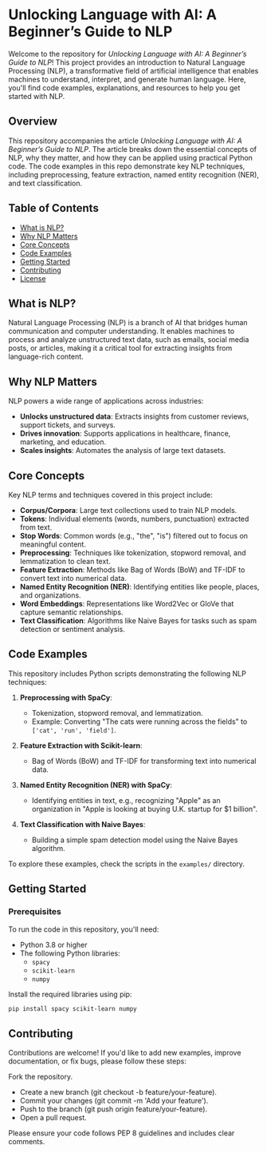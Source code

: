 # Unlocking Language with AI: A Beginner’s Guide to NLP

Welcome to the repository for *Unlocking Language with AI: A Beginner’s Guide to NLP*! This project provides an introduction to Natural Language Processing (NLP), a transformative field of artificial intelligence that enables machines to understand, interpret, and generate human language. Here, you'll find code examples, explanations, and resources to help you get started with NLP.

## Overview

This repository accompanies the article *Unlocking Language with AI: A Beginner’s Guide to NLP*. The article breaks down the essential concepts of NLP, why they matter, and how they can be applied using practical Python code. The code examples in this repo demonstrate key NLP techniques, including preprocessing, feature extraction, named entity recognition (NER), and text classification.

## Table of Contents

- [What is NLP?](#what-is-nlp)
- [Why NLP Matters](#why-nlp-matters)
- [Core Concepts](#core-concepts)
- [Code Examples](#code-examples)
- [Getting Started](#getting-started)
- [Contributing](#contributing)
- [License](#license)

## What is NLP?

Natural Language Processing (NLP) is a branch of AI that bridges human communication and computer understanding. It enables machines to process and analyze unstructured text data, such as emails, social media posts, or articles, making it a critical tool for extracting insights from language-rich content.

## Why NLP Matters

NLP powers a wide range of applications across industries:
- **Unlocks unstructured data**: Extracts insights from customer reviews, support tickets, and surveys.
- **Drives innovation**: Supports applications in healthcare, finance, marketing, and education.
- **Scales insights**: Automates the analysis of large text datasets.

## Core Concepts

Key NLP terms and techniques covered in this project include:
- **Corpus/Corpora**: Large text collections used to train NLP models.
- **Tokens**: Individual elements (words, numbers, punctuation) extracted from text.
- **Stop Words**: Common words (e.g., "the", "is") filtered out to focus on meaningful content.
- **Preprocessing**: Techniques like tokenization, stopword removal, and lemmatization to clean text.
- **Feature Extraction**: Methods like Bag of Words (BoW) and TF-IDF to convert text into numerical data.
- **Named Entity Recognition (NER)**: Identifying entities like people, places, and organizations.
- **Word Embeddings**: Representations like Word2Vec or GloVe that capture semantic relationships.
- **Text Classification**: Algorithms like Naive Bayes for tasks such as spam detection or sentiment analysis.

## Code Examples

This repository includes Python scripts demonstrating the following NLP techniques:

1. **Preprocessing with SpaCy**:
   - Tokenization, stopword removal, and lemmatization.
   - Example: Converting "The cats were running across the fields" to `['cat', 'run', 'field']`.

2. **Feature Extraction with Scikit-learn**:
   - Bag of Words (BoW) and TF-IDF for transforming text into numerical data.

3. **Named Entity Recognition (NER) with SpaCy**:
   - Identifying entities in text, e.g., recognizing "Apple" as an organization in "Apple is looking at buying U.K. startup for $1 billion".

4. **Text Classification with Naive Bayes**:
   - Building a simple spam detection model using the Naive Bayes algorithm.

To explore these examples, check the scripts in the `examples/` directory.

## Getting Started

### Prerequisites
To run the code in this repository, you'll need:
- Python 3.8 or higher
- The following Python libraries:
  - `spacy`
  - `scikit-learn`
  - `numpy`

Install the required libraries using pip:
```bash
pip install spacy scikit-learn numpy
```

## Contributing

Contributions are welcome! If you'd like to add new examples, improve documentation, or fix bugs, please follow these steps:

Fork the repository.
- Create a new branch (git checkout -b feature/your-feature).
- Commit your changes (git commit -m 'Add your feature').
- Push to the branch (git push origin feature/your-feature).
- Open a pull request.

Please ensure your code follows PEP 8 guidelines and includes clear comments.
